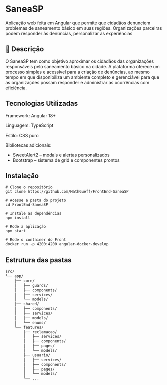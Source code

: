 # SaneaSP
Aplicação web feita em Angular que permite que cidadãos denunciem problemas de saneamento básico em suas regiões. Organizações parceiras podem responder às denúncias, personalizar as experiências 

## 🧾 Descrição
O SaneaSP tem como objetivo aproximar os cidadãos das organizações responsáveis pelo saneamento básico na cidade. A plataforma oferece um processo simples e acessível para a criação de denúncias, ao mesmo tempo em que disponibiliza um ambiente completo e gerenciável para que as organizações possam responder e administrar as ocorrências com eficiência.

## Tecnologias Utilizadas
Framework: Angular 18+

Linguagem: TypeScript

Estilo: CSS puro

Bibliotecas adicionais: 
- SweetAlert2 – modais e alertas personalizados
- Bootstrap – sistema de grid e componentes prontos

## Instalação

```
# Clone o repositório
git clone https://github.com/MathGueff/FrontEnd-SaneaSP

# Acesse a pasta do projeto
cd FrontEnd-SaneaSP

# Instale as dependências
npm install

# Rode a aplicação
npm start

# Rode o container do Front
docker run -p 4200:4200 angular-docker-develop

```
## Estrutura das pastas

```bash
src/
└── app/
    ├── core/
    │   ├── guards/
    │   ├── components/ 
    │   ├── services/
    │   └── models/
    ├── shared/
    │   ├── components/
    │   ├── services/
    │   ├── models/
    │   └── enums/
    └── features/
        ├── reclamacao/
        │   ├── services/
        │   ├── components/
        │   ├── pages/
        │   └── models/
        ├── usuario/
        │   ├── services/
        │   ├── components/
        │   ├── pages/
        │   └── models/
        └── ...
```
